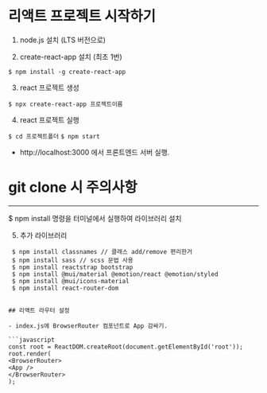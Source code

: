 # 리액트 프로젝트 시작하기

1. node.js 설치 (LTS 버전으로)

2. create-react-app 설치 (최초 1번)

```$ npm install -g create-react-app```

3. react 프로젝트 생성

```$ npx create-react-app 프로젝트이름```

4. react 프로젝트 실행

```$ cd 프로젝트폴더```
```$ npm start```

- http://localhost:3000 에서 프론트엔드 서버 실행.


# git clone 시 주의사항

---

$ npm install
명령을 터미널에서 실행하여 라이브러리 설치

5. 추가 라이브러리
  ``` $ npm install react-icons // 아이콘
   $ npm install classnames // 클래스 add/remove 편리한거
   $ npm install sass // scss 문법 사용
   $ npm install reactstrap bootstrap
   $ npm install @mui/material @emotion/react @emotion/styled
   $ npm install @mui/icons-material
   $ npm install react-router-dom


## 리액트 라우터 설정

- index.js에 BrowserRouter 컴포넌트로 App 감싸기.

```javascript
const root = ReactDOM.createRoot(document.getElementById('root'));
root.render(
<BrowserRouter>
  <App />
</BrowserRouter>
);
```
  